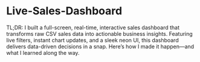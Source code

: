 # Live-Sales-Dashboard
TL;DR: I built a full-screen, real-time, interactive sales dashboard that transforms raw CSV sales data into actionable business insights. Featuring live filters, instant chart updates, and a sleek neon UI, this dashboard delivers data-driven decisions in a snap. Here’s how I made it happen—and what I learned along the way.
